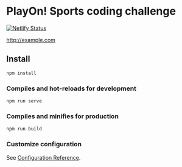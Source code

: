 # PlayOn! Sports coding challenge


[![Netlify Status](https://api.netlify.com/api/v1/badges/58ee901c-2394-47c1-923f-b4b2ff122511/deploy-status)](https://app.netlify.com/sites/playonsport-challenge/deploys)

<http://example.com>
## Install
```
npm install
```

### Compiles and hot-reloads for development
```
npm run serve
```

### Compiles and minifies for production
```
npm run build
```

### Customize configuration
See [Configuration Reference](https://cli.vuejs.org/config/).

